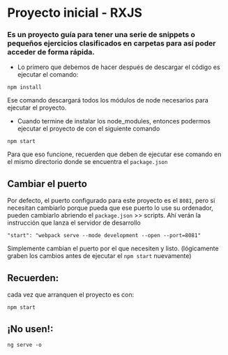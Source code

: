# Proyecto inicial - RXJS
### Es un proyecto guía para tener una serie de snippets o pequeños ejercicios clasificados en carpetas para así poder acceder de forma rápida.

* Lo primero que debemos de hacer después de descargar el código es ejecutar el comando:

```
npm install
```
Ese comando descargará todos los módulos de node necesarios para ejecutar el proyecto.


* Cuando termine de instalar los node_modules, entonces podermos ejecutar el proyecto de con el siguiente comando

```
npm start
```
Para que eso funcione, recuerden que deben de ejecutar ese comando en el mismo directorio donde se encuentra el ```package.json```

## Cambiar el puerto
Por defecto, el puerto configurado para este proyecto es el ```8081```, pero si necesitan cambiarlo porque pueda que ese puerto lo use su ordenador, pueden cambiarlo abriendo el ```package.json``` >> scripts. Ahí verán la instrucción que lanza el servidor de desarrollo

```
"start": "webpack serve --mode development --open --port=8081"
```

Simplemente cambian el puerto por el que necesiten y listo. (lógicamente graben los cambios antes de ejecutar el ```npm start``` nuevamente)

## Recuerden: 
cada vez que arranquen el proyecto es con: 
``` 
npm start 
``` 
## ¡No usen!:
```
ng serve -o
``` 
